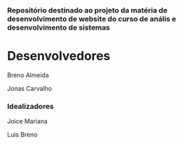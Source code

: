 ### Repositório destinado ao projeto da matéria de desenvolvimento de website do curso de anális e desenvolvimento de sistemas

# Desenvolvedores

<p>Breno Almeida</p>
<p>Jonas Carvalho</p>

### Idealizadores

<p>Joice Mariana</p>
<p>Luis Breno</p>

